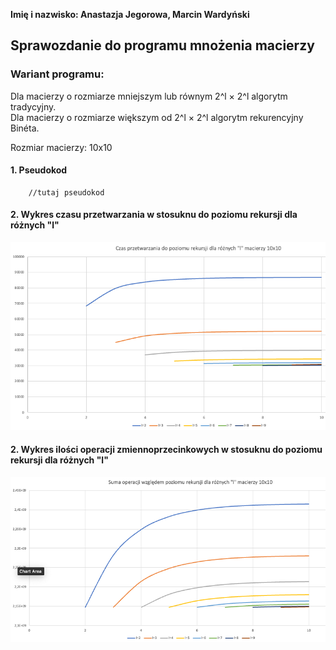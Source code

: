 **Imię i nazwisko: Anastazja Jegorowa, Marcin Wardyński**

## Sprawozdanie do programu mnożenia macierzy

### Wariant programu:
Dla macierzy o rozmiarze mniejszym lub równym 2^l × 2^l algorytm tradycyjny.  
Dla macierzy o rozmiarze większym od 2^l × 2^l algorytm rekurencyjny Binéta.

Rozmiar macierzy: 10x10

#### 1. Pseudokod

```
    //tutaj pseudokod
```

#### 2. Wykres czasu przetwarzania w stosuknu do poziomu rekursji dla różnych "l"

![w:700](img/time-small.png)


#### 2. Wykres ilości operacji zmiennoprzecinkowych w stosuknu do poziomu rekursji dla różnych "l"

![w:700](img/flops-small.png)
